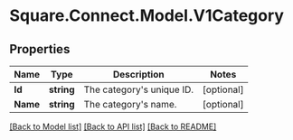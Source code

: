 # Square.Connect.Model.V1Category
## Properties

Name | Type | Description | Notes
------------ | ------------- | ------------- | -------------
**Id** | **string** | The category&#39;s unique ID. | [optional] 
**Name** | **string** | The category&#39;s name. | [optional] 



[[Back to Model list]](../README.md#documentation-for-models) [[Back to API list]](../README.md#documentation-for-api-endpoints) [[Back to README]](../README.md)


